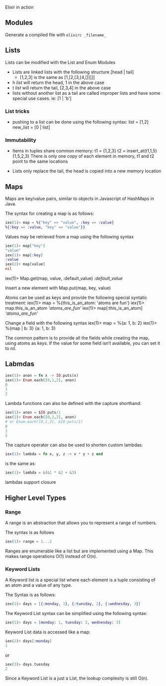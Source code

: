 Elixir in action 

## Modules
Generate a compiled file with `elixirc _filename_`

## Lists
Lists can be modified with the List and Enum Modules

- Lists are linked lists with the following structure [head | tail]
    - [1,2,3] is the same as [1,[2,[3,[4,[]]]]]
- h _list_ will return the head, 1 in the above case
- t _list_ will return the tail, [2,3,4] in the above case
- lists without another list as a tail are called improper lists and have some special use cases. ie: [1 | 'b']

### List tricks 
- pushing to a list can be done using the following syntax: 
    list = [1,2]
    new_list = [0 | list]

### Immutability
- Items in tuples share common memory: 
    t1 = {1,2,3}
    t2 = insert_at(t1,1,5)
        {1,5,2,3}
    There is only one copy of each element in memory, t1 and t2 point to the same locations

- Lists only replace the tail, the head is copied into a new memory location
    
## Maps
Maps are key/value pairs, similar to objects in Javascript of HashMaps in Java.

The syntax for creating a map is as follows: 
```elixir
iex(1)> map = %{"key" => "value", :key => :value}
%{:key => :value, "key" => "value"}}
```
Values may be retrieved from a map using the following syntax
```elixir
iex(1)> map["key"]
"value"
iex(1)> map[:key]
:value
iex(2)> map[value]
nil
```
iex(1)> Map.get(map, value, :default_value)
_:default_value_

Insert a new element with Map.put(map, key, value)

Atoms can be used as keys and provide the following special syntatic treatment:
iex(1)> map = %{this_is_an_atom: 'atoms are fun'}
iex(1)> map.this_is_an_atom
_'atoms_are_fun'_ 
iex(1)> map[:this_is_an_atom]
_'atoms_are_fun'_

Change a field with the following syntax
iex(1)> map = %{a: 1, b: 2}
iex(1)> %{map | b: 3}
{a: 1, b: 3}

The common pattern is to provide all the fields while creating the map, using atoms as keys. 
If the value for some field isn’t available, you can set it to nil.

## Labmdas
```elixir
iex(1)> anon = fn x -> IO.puts(x)
iex(2)> Enum.each([0,1,2], anon)
0
1
2
```
Lambda functions can also be defined with the capture shorthand: 
```elixir
iex(1)> anon = $IO.puts/1
iex(2)> Enum.each([0,1,2], anon)
# or Enum.each([0,1,2], &IO.puts/1)
0
1
2 
```
The capture operator can also be used to shorten custom lambdas:
```elixir
iex(1)> lambda = fn x, y, z -> x * y + z end
```
is the same as:
```elixir
iex(1)> lambda = &(&1 * &2 + &3)
```

lambdas support closure

## Higher Level Types

### Range

A range is an abstraction that allows you to represent a range of numbers.

The syntax is as follows
```elixir
iex(1)> range = 1...2
```

Ranges are enumerable like a list but are implemented using a Map.
This makes range operations O(1) instead of O(n).

### Keyword Lists

A Keyword list is a special list where each element is a tuple consisting of an atom and a value of any type.

The Syntax is as follows:
```elixir
iex(1)> days = [{:monday, 1}, {:tuesday, 2}, {:wednesday, 3}]
```

The Keyword List syntax can be simplified using the following syntax:
```elixir
iex(1)> days = [monday: 1, tuesday: 2, wednesday: 3]
```

Keyword List data is accessed like a map:
```elixir
iex(2)> days[:monday]
1
```
or
```elixir
iex(3)> days.tuesday
2
```

Since a Keyword List is a just a List, the lookup complexity is still O(n).
